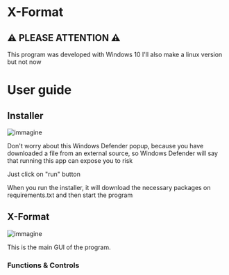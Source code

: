 # X-Format

## ⚠ PLEASE ATTENTION ⚠
This program was developed with Windows 10
I'll also make a linux version but not now

# User guide 
## Installer
![immagine](https://github.com/Fedi6431/X-Format/assets/102946457/15cba286-70d4-4f11-a94a-20a8d167c959)

Don't worry about this Windows Defender popup, because you have downloaded a file from an external source, so Windows Defender will say that running this app can expose you to risk

Just click on "run" button

When you run the installer, it will download the necessary packages on requirements.txt and then start the program

## X-Format
![immagine](https://github.com/Fedi6431/X-Format/assets/102946457/f3fa2aac-b52f-4cdb-b80c-282b8de03d97)

This is the main GUI of the program.

### Functions & Controls
